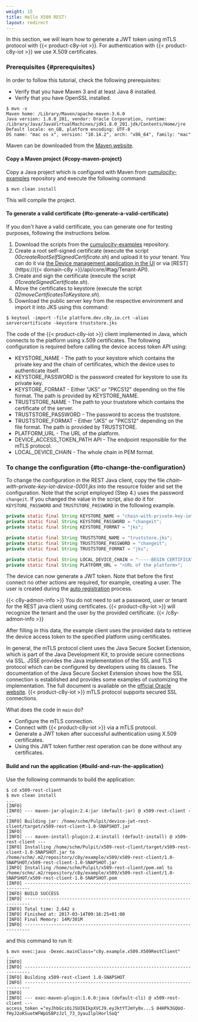 ```yaml
---
weight: 15
title: Hello X509 REST!
layout: redirect
---
```


In this section, we will learn how to generate a JWT token using mTLS protocol with {{< product-c8y-iot >}}.
For authentication with {{< product-c8y-iot >}} we use X.509 certificates.

### Prerequisites {#prerequisites}

In order to follow this tutorial, check the following prerequisites:
* Verify that you have Maven 3 and at least Java 8 installed.
* Verify that you have OpenSSL installed.

```shell
$ mvn -v
Maven home: /Library/Maven/apache-maven-3.6.0
Java version: 1.8.0_201, vendor: Oracle Corporation, runtime: /Library/Java/JavaVirtualMachines/jdk1.8.0_201.jdk/Contents/Home/jre
Default locale: en_GB, platform encoding: UTF-8
OS name: "mac os x", version: "10.14.2", arch: "x86_64", family: "mac"
```

Maven can be downloaded from the [Maven website](http://maven.apache.org).

#### Copy a Maven project {#copy-maven-project}

Copy a Java project which is configured with Maven from [cumulocity-examples](https://github.com/SoftwareAG/cumulocity-examples/tree/develop/x509-rest-client) repository and execute the following command:

```shell
$ mvn clean install
```

This will compile the project.

#### To generate a valid certificate {#to-generate-a-valid-certificate}

If you don't have a valid certificate, you can generate one for testing purposes, following the instructions below.

1.  Download the scripts from the [cumulocity-examples](https://github.com/SoftwareAG/cumulocity-examples/tree/develop/mqtt-client/scripts) repository.
2.  Create a root self-signed certificate (execute the script *00createRootSelfSignedCertificate.sh*) and upload it to your tenant. You can do it via [the Device management application in the UI](/device-management-application/managing-device-data/#managing-trusted-certificates) or via [REST](https://{{< domain-c8y >}}/api/core/#tag/Tenant-API).
3.  Create and sign the certificate (execute the script *01createSignedCertificate.sh*).
4.  Move the certificates to keystore (execute the script *02moveCertificatesToKeystore.sh*).
5.  Download the public server key from the respective environment and import it into JKS using this command:

```shell
$ keytool -import -file platform.dev.c8y.io.crt -alias servercertificate -keystore truststore.jks 
```

The code of the {{< product-c8y-iot >}} client implemented in Java, which connects to the platform using x.509 certificates.
The following configuration is required before calling the device access token API using:

* KEYSTORE_NAME - The path to your keystore which contains the private key and the chain of certificates, which the device uses to authenticate itself.
* KEYSTORE_PASSWORD is the password created for keystore to use its private key.
* KEYSTORE_FORMAT - Either "JKS" or "PKCS12" depending on the file format. The path is provided by KEYSTORE_NAME.
* TRUSTSTORE_NAME - The path to your truststore which contains the certificate of the server.
* TRUSTSTORE_PASSWORD - The password to access the truststore.
* TRUSTSTORE_FORMAT - Either "JKS" or "PKCS12" depending on the file format. The path is provided by TRUSTSTORE.
* PLATFORM_URL - The URL of the platform.
* DEVICE_ACCESS_TOKEN_PATH API - The endpoint responsible for the mTLS protocol.
* LOCAL_DEVICE_CHAIN - The whole chain in PEM format.

### To change the configuration {#to-change-the-configuration}

To change the configuration in the REST Java client, copy the file *chain-with-private-key-iot-device-0001.jks* into the resource folder and set the configuration. Note that the script employed (Step 4.) uses the password `changeit`. If you changed the value in the script, also do it for `KEYSTORE_PASSWORD` and `TRUSTSTORE_PASSWORD` in the following example.

```java
private static final String KEYSTORE_NAME = "chain-with-private-key-iot-device-0001.jks";
private static final String KEYSTORE_PASSWORD = "changeit";
private static final String KEYSTORE_FORMAT = "jks";

private static final String TRUSTSTORE_NAME = "truststore.jks";
private static final String TRUSTSTORE_PASSWORD = "changeit";
private static final String TRUSTSTORE_FORMAT = "jks";

private static final String LOCAL_DEVICE_CHAIN = "-----BEGIN CERTIFICATE----- MIIcQhNJJ0F/lfjm -----END CERTIFICATE-----";
private static final String PLATFORM_URL = "<URL of the platform>";
```  

The device can now generate a JWT token. Note that before the first connect no other actions are required, for example, creating a user. The user is created during the [auto registration](/device-integration/certificate/#device-certificates) process.

{{< c8y-admon-info >}}
You do not need to set a password, user or tenant for the REST java client using certificates. {{< product-c8y-iot >}} will recognize the tenant and the user by the provided certificate.
{{< /c8y-admon-info >}}

After filling in this data, the example client uses the provided data to retrieve the device access token to the specified platform using certificates.

In general, the mTLS protocol client uses the Java Secure Socket Extension, which is part of the Java Development Kit, to provide secure connections via SSL.
JSSE provides the Java implementation of the SSL and TLS protocol which can be configured by developers using its classes.
The documentation of the Java Secure Socket Extension shows how the SSL connection is established and provides some examples of customizing the implementation.
The full document is available on the [official Oracle website](https://docs.oracle.com/javase/8/docs/technotes/guides/security/jsse/JSSERefGuide.html).
{{< product-c8y-iot >}} mTLS protocol supports secured SSL connections.

What does the code in `main` do?

-   Configure the mTLS connection.
-   Connect with {{< product-c8y-iot >}} via a mTLS protocol.
-   Generate a JWT token after successful authentication using X.509 certificates.
-   Using this JWT token further rest operation can be done without any certificates.

#### Build and run the application {#build-and-run-the-application}

Use the following commands to build the application:

```shell
$ cd x509-rest-client
$ mvn clean install
...
[INFO]
[INFO] --- maven-jar-plugin:2.4:jar (default-jar) @ x509-rest-client ---
[INFO] Building jar: /home/schm/Pulpit/device-jwt-rest-client/target/x509-rest-client-1.0-SNAPSHOT.jar
[INFO]
[INFO] --- maven-install-plugin:2.4:install (default-install) @ x509-rest-client ---
[INFO] Installing /home/schm/Pulpit/x509-rest-client/target/x509-rest-client-1.0-SNAPSHOT.jar to /home/schm/.m2/repository/c8y/example/x509/x509-rest-client/1.0-SNAPSHOT/x509-rest-client-1.0-SNAPSHOT.jar
[INFO] Installing /home/schm/Pulpit/x509-rest-client/pom.xml to /home/schm/.m2/repository/c8y/example/x509/x509-rest-client/1.0-SNAPSHOT/x509-rest-client-1.0-SNAPSHOT.pom
[INFO] ------------------------------------------------------------------------
[INFO] BUILD SUCCESS
[INFO] ------------------------------------------------------------------------
[INFO] Total time: 2.642 s
[INFO] Finished at: 2017-03-14T09:16:25+01:00
[INFO] Final Memory: 14M/301M
[INFO] ------------------------------------------------------------------------
```

and this command to run it:

```shell
$ mvn exec:java -Dexec.mainClass="c8y.example.x509.X509RestClient"
...
[INFO]                                                                         
[INFO] ------------------------------------------------------------------------
[INFO] Building x509-rest-client 1.0-SNAPSHOT
[INFO] ------------------------------------------------------------------------
[INFO]
[INFO] --- exec-maven-plugin:1.6.0:java (default-cli) @ x509-rest-client ---
access_token ="eyJhbGciOiJSUI6IkpXVCJ9.eyJktYTJmYy0x...S 04HPk3GQUd-fHyJ2oKSuetWFWpUSBPzJzl_73_3yauIlplHorlSoQ"
```